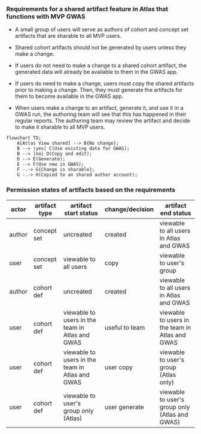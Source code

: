 ### Requirements for a shared artifact feature in Atlas that functions with MVP GWAS

- A small group of users will serve as authors of cohort and concept set artifacts that are sharable to all MVP users.

- Shared cohort artifacts should not be generated by users unless they make a change.

- If users do not need to make a change to a shared cohort artifact, the generated data will already be available to them in the GWAS app.

- If users do need to make a change, users must copy the shared artifacts prior to making a change. Then, they must generate the artifacts for them to become available in the GWAS app.

- When users make a change to an artifact, generate it, and use it in a GWAS run, the authoring team will see that this has happened in their regular reports. The authoring team may review the artifact and decide to make it sharable to all MVP users. 


```mermaid
flowchart TD;
    A[Atlas View shared] --> B{No change};
    B --> |yes| C(Use existing data for GWAS);
    B --> |no| D(Copy and edit);
    D --> E(Generate);
    E --> F(Use new in GWAS);
    F -.-> G{Change is sharable};
    G -.-> H(Copied to an shared author account);
```

### Permission states of artifacts based on the requirements

| actor  | artifact type | artifact start status | change/decision | artifact end status |
| ------------- | ------------- | ------------- | ------------- | ------------- |
| author  | concept set  | uncreated | created | viewable to all users in Atlas and GWAS |
| user  | concept set   | viewable to all users | copy | viewable to user's group |
| author  | cohort def   | uncreated | created | viewable to all users in Atlas and GWAS |
| user  | cohort def   | viewable to users in the team in Atlas and GWAS | useful to team | viewable to users in the team in Atlas and GWAS |
| user  | cohort def   | viewable to users in the team in Atlas and GWAS | user copy | viewable to user's group  (Atlas only) |
| user  | cohort def   | viewable to user's group only (Atlas) | user generate | viewable to user's group only (Atlas and GWAS) |

